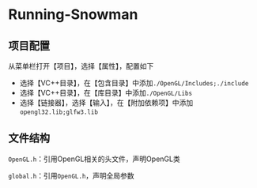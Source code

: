 # Running-Snowman
## 项目配置

从菜单栏打开【项目】，选择【属性】，配置如下

+ 选择【VC++目录】，在【包含目录】中添加`./OpenGL/Includes;./include`
+ 选择【VC++目录】，在【库目录】中添加`./OpenGL/Libs`
+ 选择【链接器】，选择【输入】，在【附加依赖项】中添加`opengl32.lib;glfw3.lib`



## 文件结构

`OpenGL.h`：引用OpenGL相关的头文件，声明OpenGL类

`global.h`：引用`OpenGL.h`，声明全局参数